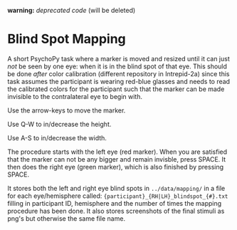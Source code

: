 **warning:** _deprecated code_ (will be deleted)

# Blind Spot Mapping

A short PsychoPy task where a marker is moved and resized until it can just _not_ be seen by one eye: when it is in the blind spot of that eye. This should be done _after_ color calibration (different repository in Intrepid-2a) since this task assumes the participant is wearing red-blue glasses and needs to read the calibrated colors for the participant such that the marker can be made invisible to the contralateral eye to begin with.

Use the arrow-keys to move the marker.

Use Q-W to in/decrease the height.

Use A-S to in/decrease the width.

The procedure starts with the left eye (red marker). When you are satisfied that the marker can not be any bigger and remain invisble, press SPACE. It then does the right eye (green marker), which is also finished by pressing SPACE.

It stores both the left and right eye blind spots in `../data/mapping/` in a file for each eye/hemisphere called: `{participant}_{RH|LH}_blindspot_{#}.txt` filling in participant ID, hemisphere and the number of times the mapping procedure has been done. It also stores screenshots of the final stimuli as png's but otherwise the same file name.

